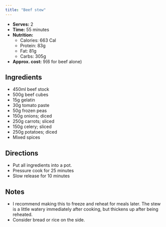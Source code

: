 ```yaml
---
title: "Beef stew"
---
```


- **Serves:** 2
- **Time:** 55 minutes
- **Nutrition:**
    - Calories: 663 Cal
    - Protein: 83g
    - Fat: 81g
    - Carbs: 305g
- **Approx. cost:** $9 ($6 for beef alone)

## Ingredients

- 450ml beef stock
- 500g beef cubes
- 15g gelatin
- 30g tomato paste
- 50g frozen peas
- 150g onions; diced
- 250g carrots; sliced
- 150g celery; sliced
- 250g potatoes; diced
- Mixed spices

## Directions

- Put all ingredients into a pot.
- Pressure cook for 25 minutes
- Slow release for 10 minutes

## Notes

- I recommend making this to freeze and reheat for meals later. The stew is a
  little watery immediately after cooking, but thickens up after being
  reheated.
- Consider bread or rice on the side.
